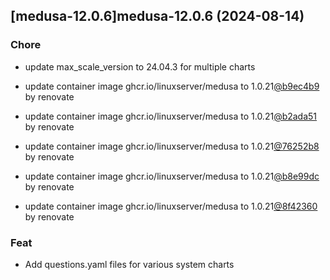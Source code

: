 

## [medusa-12.0.6]medusa-12.0.6 (2024-08-14)

### Chore



- update max_scale_version to 24.04.3 for multiple charts

- update container image ghcr.io/linuxserver/medusa to 1.0.21[@b9ec4b9](https://github.com/b9ec4b9) by renovate

- update container image ghcr.io/linuxserver/medusa to 1.0.21[@b2ada51](https://github.com/b2ada51) by renovate

- update container image ghcr.io/linuxserver/medusa to 1.0.21[@76252b8](https://github.com/76252b8) by renovate

- update container image ghcr.io/linuxserver/medusa to 1.0.21[@b8e99dc](https://github.com/b8e99dc) by renovate

- update container image ghcr.io/linuxserver/medusa to 1.0.21[@8f42360](https://github.com/8f42360) by renovate

### Feat



- Add questions.yaml files for various system charts